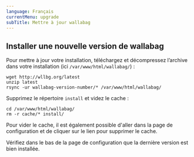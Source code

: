 ```yaml
---
language: Français
currentMenu: upgrade
subTitle: Mettre à jour wallabag
---
```


## Installer une nouvelle version de wallabag

 Pour mettre à jour votre installation, téléchargez et décompressez l’archive dans votre installation (ici `/var/www/html/wallabag/`) :

    wget http://wllbg.org/latest
    unzip latest
    rsync -ur wallabag-version-number/* /var/www/html/wallabag/

Supprimez le répertoire `install` et videz le cache :

    cd /var/www/html/wallabag/
    rm -r cache/* install/

Pour vider le cache, il est également possible d'aller dans la page de configuration et de cliquer sur le lien pour supprimer le cache.

Vérifiez dans le bas de la page de configuration que la dernière version est bien installée.
